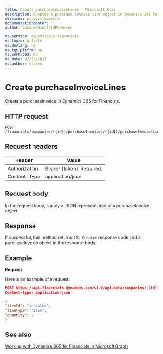 ```yaml
---
title: Create purchaseInvoiceLines | Microsoft Docs
description: Creates a purchase invoice line object in Dynamics 365 for Financials.
services: project-madeira
documentationcenter: ''
author: SusanneWindfeldPedersen

ms.service: dynamics365-financials
ms.topic: article
ms.devlang: na
ms.tgt_pltfrm: na
ms.workload: na
ms.date: 07/11/2017
ms.author: solsen
---
```


# Create purchaseInvoiceLines
Create a purchaseInvoice in Dynamics 365 for Financials.

## HTTP request

```
POST /financials/companies/({id})/purchaseInvoices/({id})/purchaseInvoiceLines
```

## Request headers

|Header         |Value                        |
|---------------|-----------------------------|
|Authorization  |Bearer {token}. Required.    |
|Content-Type   |application/json             |

## Request body
In the request body, supply a JSON representation of a purchaseInvoice object.

## Response
If successful, this method returns ```201 Created``` response code and a purchaseInvoice object in the response body.

## Example

**Request**

Here is an example of a request.

```json
POST https://api.financials.dynamics.com/v1.0/api/beta/companies/({id})/purchaseInvoices/({id})/purchaseInvoiceLines
Content-type: application/json

{
"itemId": "id-value",
"lineType": "Item",
"quantity": 9
}
```

## See also
[Working with Dynamics 365 for Financials in Microsoft Graph](../resources/dynamics_overview.md)  
